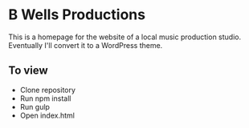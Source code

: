 # B Wells Productions
This is a homepage for the website of a local music production studio. Eventually I'll convert it to a WordPress theme.

## To view
- Clone repository
- Run npm install
- Run gulp
- Open index.html
